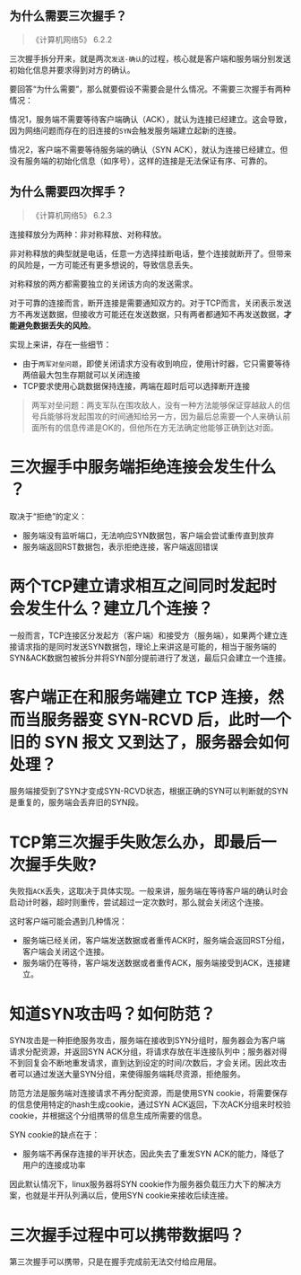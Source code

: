 ## 为什么需要三次握手？
>《计算机网络5》 6.2.2

三次握手拆分开来，就是两次`发送-确认`的过程，核心就是客户端和服务端分别发送初始化信息并要求得到对方的确认。

要回答“为什么需要”，那么就要假设不需要会是什么情况。不需要三次握手有两种情况：

情况1，服务端不需要等待客户端确认（ACK），就认为连接已经建立。这会导致，因为网络问题而存在的旧连接的`SYN`会触发服务端建立起新的连接。

情况2，客户端不需要等待服务端的确认（SYN ACK），就认为连接已经建立。但没有服务端的初始化信息（如序号），这样的连接是无法保证有序、可靠的。

## 为什么需要四次挥手？
>《计算机网络5》 6.2.3

连接释放分为两种：非对称释放、对称释放。

非对称释放的典型就是电话，任意一方选择挂断电话，整个连接就断开了。但带来的风险是，一方可能还有更多想说的，导致信息丢失。

对称释放的两方都需要独立的关闭该方向的发送需求。

对于可靠的连接而言，断开连接是需要通知双方的。对于TCP而言，关闭表示发送方不再发送数据，但接收方可能还在发送数据，只有两者都通知不再发送数据，**才能避免数据丢失的风险**。

实现上来讲，存在一些细节：

- 由于`两军对垒问题`，即使关闭请求方没有收到响应，使用计时器，它只需要等待两倍最大包生存期就可以关闭连接
- TCP要求使用心跳数据保持连接，两端在超时后可以选择断开连接

>两军对垒问题：两支军队在围攻敌人，没有一种方法能够保证穿越敌人的信号兵能够将发起围攻的时间通知给另一方，因为最后总需要一个人来确认前面所有的信息传递是OK的，但他所在方无法确定他能够正确到达对面。

# 三次握手中服务端拒绝连接会发生什么 ？
取决于“拒绝”的定义：

- 服务端没有监听端口，无法响应SYN数据包，客户端会尝试重传直到放弃
- 服务端返回RST数据包，表示拒绝连接，客户端返回错误

# 两个TCP建立请求相互之间同时发起时会发生什么？建立几个连接？

一般而言，TCP连接区分发起方（客户端）和接受方（服务端），如果两个建立连接请求指的是同时发送SYN数据包，理论上来讲这是可能的，相当于服务端的SYN&ACK数据包被拆分并将SYN部分提前进行了发送，最后只会建立一个连接。

# 客户端正在和服务端建立 TCP 连接，然而当服务器变 SYN-RCVD 后，此时一个旧的 SYN 报文 又到达了，服务器会如何处理？
服务端接受到了SYN才变成SYN-RCVD状态，根据正确的SYN可以判断就的SYN是重复的，服务端会丢弃旧的SYN段。

# TCP第三次握手失败怎么办，即最后一次握手失败?
失败指`ACK`丢失，这取决于具体实现。一般来讲，服务端在等待客户端的确认时会启动计时器，超时则重传，尝试超过一定次数时，那么就会关闭这个连接。

这时客户端可能会遇到几种情况：

- 服务端已经关闭，客户端发送数据或者重传ACK时，服务端会返回RST分组，客户端会关闭这个连接。
- 服务端仍在等待，客户端发送数据或者重传ACK，服务端接受到ACK，连接建立。

# 知道SYN攻击吗？如何防范？
SYN攻击是一种拒绝服务攻击，服务端在接收到SYN分组时，服务器会为客户端请求分配资源，并返回SYN ACK分组，将请求存放在半连接队列中；服务器对得不到回复会不断地重发请求，直到达到设定的时间/次数后，才会关闭。因此攻击者可以通过发送大量SYN分组，来使得服务端耗尽资源，拒绝服务。

防范方法是服务端对连接请求不再分配资源，而是使用SYN cookie，将需要保存的信息使用特定的hash生成cookie，通过SYN ACK返回，下次ACK分组来时校验cookie，并根据这个分组携带的信息生成所需要的信息。

SYN cookie的缺点在于：

- 服务端不再保存连接的半开状态，因此失去了重发SYN ACK的能力，降低了用户的连接成功率

因此默认情况下，linux服务器将SYN cookie作为服务器负载压力大下的解决方案，也就是半开队列满以后，使用SYN cookie来接收后续连接。

# 三次握手过程中可以携带数据吗？
第三次握手可以携带，只是在握手完成前无法交付给应用层。
